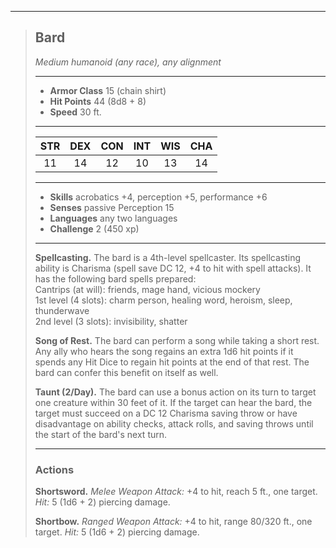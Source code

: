 ***
> ## Bard
> *Medium humanoid (any race), any alignment*
> 
> ***
> 
> - **Armor Class** 15 (chain shirt)
> - **Hit Points** 44 (8d8 + 8)
> - **Speed** 30 ft.
> 
> ***
> 
> |STR|DEX|CON|INT|WIS|CHA|
> |:---:|:---:|:---:|:---:|:---:|:---:|
> |11|14|12|10|13|14|
> 
> ***
> 
> - **Skills** acrobatics +4, perception +5, performance +6
> - **Senses** passive Perception 15
> - **Languages** any two languages
> - **Challenge** 2 (450 xp)
> 
> ***
> 
> **Spellcasting.** The bard is a 4th-level spellcaster. Its spellcasting ability is Charisma (spell save DC 12, +4 to hit with spell attacks). It has the following bard spells prepared:  
> Cantrips (at will): friends, mage hand, vicious mockery  
> 1st level (4 slots): charm person, healing word, heroism, sleep, thunderwave  
> 2nd level (3 slots): invisibility, shatter
> 
> **Song of Rest.** The bard can perform a song while taking a short rest. Any ally who hears the song regains an extra 1d6 hit points if it spends any Hit Dice to regain hit points at the end of that rest. The bard can confer this benefit on itself as well.
> 
> **Taunt (2/Day).** The bard can use a bonus action on its turn to target one creature within 30 feet of it. If the target can hear the bard, the target must succeed on a DC 12 Charisma saving throw or have disadvantage on ability checks, attack rolls, and saving throws until the start of the bard's next turn.
> 
> ***
> 
> ### Actions
> **Shortsword.** *Melee Weapon Attack:* +4 to hit, reach 5 ft., one target. *Hit:* 5 (1d6 + 2) piercing damage.
> 
> **Shortbow.** *Ranged Weapon Attack:* +4 to hit, range 80/320 ft., one target. *Hit:* 5 (1d6 + 2) piercing damage.